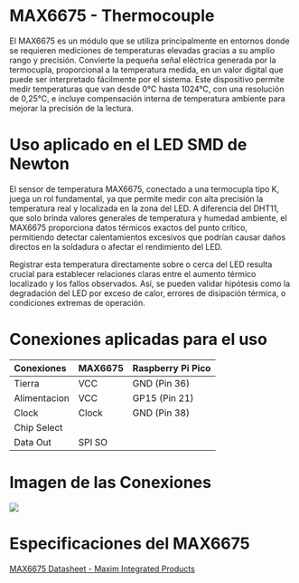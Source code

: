 # MAX6675 - Thermocouple 

El MAX6675 es un módulo que se utiliza principalmente en entornos donde se requieren mediciones de temperaturas elevadas gracias a su amplio rango y precisión. Convierte la pequeña señal eléctrica generada por la termocupla, proporcional a la temperatura medida, en un valor digital que puede ser interpretado fácilmente por el sistema. Este dispositivo permite medir temperaturas que van desde 0°C hasta 1024°C, con una resolución de 0,25°C, e incluye compensación interna de temperatura ambiente para mejorar la precisión de la lectura. 

# Uso aplicado en el LED SMD de Newton

El sensor de temperatura MAX6675, conectado a una termocupla tipo K, juega un rol fundamental, ya que permite medir con alta precisión la temperatura real y localizada en la zona del LED. A diferencia del DHT11, que solo brinda valores generales de temperatura y humedad ambiente, el MAX6675 proporciona datos térmicos exactos del punto crítico, permitiendo detectar calentamientos excesivos que podrían causar daños directos en la soldadura o afectar el rendimiento del LED.

Registrar esta temperatura directamente sobre o cerca del LED resulta crucial para establecer relaciones claras entre el aumento térmico localizado y los fallos observados. Así, se pueden validar hipótesis como la degradación del LED por exceso de calor, errores de disipación térmica, o condiciones extremas de operación.

# Conexiones aplicadas para el uso 

| Conexiones | MAX6675       | Raspberry Pi Pico |
|:------------|:-------------|:-----------------|
| Tierra | VCC     | GND (Pin 36)       |
| Alimentacion       | VCC | GP15 (Pin 21)      |
| Clock      | Clock  | GND (Pin 38)       |
| Chip Select | 
| Data Out | SPI SO |

# Imagen de las Conexiones

![](img/Conexiones%20Raspberry%20y%20MAX6675.png)

# Especificaciones del MAX6675

[MAX6675 Datasheet - Maxim Integrated Products ](https://www.alldatasheet.com/datasheet-pdf/view/73692/MAXIM/MAX6675.html)